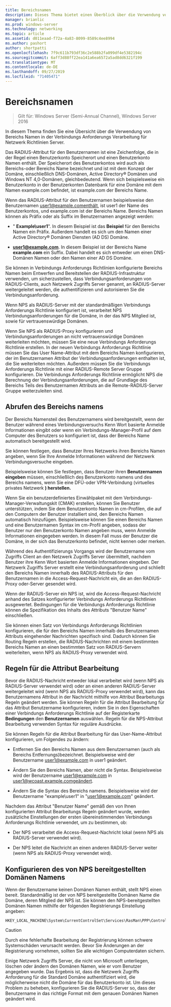 ```yaml
---
title: Bereichsnamen
description: Dieses Thema bietet einen Überblick über die Verwendung von Bereichs Namen in der Netzwerk Richtlinien Server-Verbindungs Anforderungs Verarbeitung in Windows Server 2016.
manager: brianlic
ms.prod: windows-server
ms.technology: networking
ms.topic: article
ms.assetid: d011eaad-f72a-4a83-8099-8589c4ee8994
ms.author: pashort
author: shortpatti
ms.openlocfilehash: 7f9c611b793df36c2e588b2fa099df4e5382194c
ms.sourcegitcommit: 6aff3d88ff22ea141a6ea6572a5ad8dd6321f199
ms.translationtype: MT
ms.contentlocale: de-DE
ms.lasthandoff: 09/27/2019
ms.locfileid: "71405471"
---
```

# <a name="realm-names"></a>Bereichsnamen

>Gilt für: Windows Server (Semi-Annual Channel), Windows Server 2016


In diesem Thema finden Sie eine Übersicht über die Verwendung von Bereichs Namen in der Verbindungs Anforderungs Verarbeitung für Netzwerk Richtlinien Server.

Das RADIUS-Attribut für den Benutzernamen ist eine Zeichenfolge, die in der Regel einen Benutzerkonto Speicherort und einen Benutzerkonto Namen enthält. Der Speicherort des Benutzerkontos wird auch als Bereichs-oder Bereichs Name bezeichnet und ist mit dem Konzept der Domäne, einschließlich DNS-Domänen, Active Directory® Domänen und Windows NT 4,0-Domänen, gleichbedeutend. Wenn sich beispielsweise ein Benutzerkonto in der Benutzerkonten Datenbank für eine Domäne mit dem Namen example.com befindet, ist example.com der Bereichs Name.

Wenn das RADIUS-Attribut für den Benutzernamen beispielsweise den Benutzernamen user1@example.comenthält, ist user1 der Name des Benutzerkontos, und example.com ist der Bereichs Name. Bereichs Namen können als Präfix oder als Suffix im Benutzernamen angezeigt werden:

- " **Example\user1**". In diesem Beispiel ist das **Beispiel** für den Bereichs Namen ein Präfix. Außerdem handelt es sich um den Namen einer Active Directory&reg; Domänen Diensten \(AD DS\) Domäne.

- <strong>user1@example.com</strong>. In diesem Beispiel ist der Bereichs Name **example.com** ein Suffix. Dabei handelt es sich entweder um einen DNS-Domänen Namen oder den Namen einer AD DS Domäne.

Sie können in Verbindungs Anforderungs Richtlinien konfigurierte Bereichs Namen beim Entwerfen und Bereitstellen der RADIUS-Infrastruktur verwenden, um sicherzustellen, dass Verbindungsanforderungen von RADIUS-Clients, auch Netzwerk Zugriffs Server genannt, an RADIUS-Server weitergeleitet werden, die authentifizieren und autorisieren Sie die Verbindungsanforderung.

Wenn NPS als RADIUS-Server mit der standardmäßigen Verbindungs Anforderungs Richtlinie konfiguriert ist, verarbeitet NPS Verbindungsanforderungen für die Domäne, in der das NPS Mitglied ist, sowie für vertrauenswürdige Domänen.

Wenn Sie NPS als RADIUS-Proxy konfigurieren und Verbindungsanforderungen an nicht vertrauenswürdige Domänen weiterleiten möchten, müssen Sie eine neue Verbindungs Anforderungs Richtlinie erstellen. In der neuen Verbindungs Anforderungs Richtlinie müssen Sie das User Name-Attribut mit dem Bereichs Namen konfigurieren, der im Benutzernamen Attribut der Verbindungsanforderungen enthalten ist, die Sie weiterleiten möchten. Außerdem müssen Sie die Verbindungs Anforderungs Richtlinie mit einer RADIUS-Remote Server Gruppe konfigurieren. Die Verbindungs Anforderungs Richtlinie ermöglicht NPS die Berechnung der Verbindungsanforderungen, die auf Grundlage des Bereichs Teils des Benutzernamen Attributs an die Remote-RADIUS-Server Gruppe weiterzuleiten sind.

## <a name="acquiring-the-realm-name"></a>Abrufen des Bereichs namens

Der Bereichs Namensteil des Benutzernamens wird bereitgestellt, wenn der Benutzer während eines Verbindungsversuchs Kenn Wort basierte Anmelde Informationen eingibt oder wenn ein Verbindungs-Manager-Profil auf dem Computer des Benutzers so konfiguriert ist, dass der Bereichs Name automatisch bereitgestellt wird.

Sie können festlegen, dass Benutzer Ihres Netzwerks ihren Bereichs Namen angeben, wenn Sie Ihre Anmelde Informationen während der Netzwerk Verbindungsversuche eingeben.

Beispielsweise können Sie festlegen, dass Benutzer ihren **Benutzernamen eingeben** müssen, einschließlich des Benutzerkonto namens und des Bereichs namens, wenn Sie eine DFÜ-oder VPN-Verbindung (virtuelles privates Netzwerk **) herstellen.**

Wenn Sie ein benutzerdefiniertes Einwählpaket mit dem Verbindungs-Manager-Verwaltungskit (CMAK) erstellen, können Sie Benutzer unterstützen, indem Sie dem Benutzerkonto Namen in cm-Profilen, die auf den Computern der Benutzer installiert sind, den Bereichs Namen automatisch hinzufügen. Beispielsweise können Sie einen Bereichs Namen und eine Benutzernamen Syntax im cm-Profil angeben, sodass der Benutzer nur den Benutzerkonto Namen angeben muss, wenn Anmelde Informationen eingegeben werden. In diesem Fall muss der Benutzer die Domäne, in der sich das Benutzerkonto befindet, nicht kennen oder merken.

Während des Authentifizierungs Vorgangs wird der Benutzername vom Zugriffs Client an den Netzwerk Zugriffs Server übermittelt, nachdem Benutzer ihre Kenn Wort basierten Anmelde Informationen eingeben. Der Netzwerk Zugriffs Server erstellt eine Verbindungsanforderung und schließt den Bereichs Namen innerhalb des RADIUS-Attributs für den Benutzernamen in die Access-Request-Nachricht ein, die an den RADIUS-Proxy oder-Server gesendet wird.

Wenn der RADIUS-Server ein NPS ist, wird die Access-Request-Nachricht anhand des Satzes konfigurierter Verbindungs Anforderungs Richtlinien ausgewertet. Bedingungen für die Verbindungs Anforderungs Richtlinie können die Spezifikation des Inhalts des Attributs "Benutzer Name" einschließen.

Sie können einen Satz von Verbindungs Anforderungs Richtlinien konfigurieren, die für den Bereichs Namen innerhalb des Benutzernamen Attributs eingehender Nachrichten spezifisch sind. Dadurch können Sie Routing Regeln erstellen, die RADIUS-Nachrichten mit einem bestimmten Bereichs Namen an einen bestimmten Satz von RADIUS-Servern weiterleiten, wenn NPS als RADIUS-Proxy verwendet wird.

## <a name="attribute-manipulation-rules"></a>Regeln für die Attribut Bearbeitung

Bevor die RADIUS-Nachricht entweder lokal verarbeitet wird (wenn NPS als RADIUS-Server verwendet wird) oder an einen anderen RADIUS-Server weitergeleitet wird (wenn NPS als RADIUS-Proxy verwendet wird), kann das Benutzernamens Attribut in der Nachricht mithilfe von Attribut Bearbeitungs Regeln geändert werden. Sie können Regeln für die Attribut Bearbeitung für das Attribut Benutzername konfigurieren, indem Sie in den Eigenschaften einer Verbindungs Anforderungs Richtlinie auf der Registerkarte **Bedingungen** den **Benutzernamen** auswählen. Regeln für die NPS-Attribut Bearbeitung verwenden Syntax für reguläre Ausdrücke.

Sie können Regeln für die Attribut Bearbeitung für das User-Name-Attribut konfigurieren, um Folgendes zu ändern:

- Entfernen Sie den Bereichs Namen aus dem Benutzernamen \(auch als Bereichs Entfernungs\)bezeichnet. Beispielsweise wird der Benutzername user1@example.com in user1 geändert.

- Ändern Sie den Bereichs Namen, aber nicht die Syntax. Beispielsweise wird der Benutzername user1@example.com in user1@wcoast.example.comgeändert.

- Ändern Sie die Syntax des Bereichs namens. Beispielsweise wird der Benutzername "example\user1" in "user1@example.com" geändert.

Nachdem das Attribut "Benutzer Name" gemäß den von Ihnen konfigurierten Attribut Bearbeitungs Regeln geändert wurde, werden zusätzliche Einstellungen der ersten übereinstimmenden Verbindungs Anforderungs Richtlinie verwendet, um zu bestimmen, ob:

- Der NPS verarbeitet die Access-Request-Nachricht lokal (wenn NPS als RADIUS-Server verwendet wird).

- Der NPS leitet die Nachricht an einen anderen RADIUS-Server weiter (wenn NPS als RADIUS-Proxy verwendet wird).

## <a name="configuring-the-nps-supplied-domain-name"></a>Konfigurieren des von NPS bereitgestellten Domänen Namens

Wenn der Benutzername keinen Domänen Namen enthält, stellt NPS einen bereit. Standardmäßig ist der von NPS bereitgestellte Domänen Name die Domäne, deren Mitglied der NPS ist. Sie können den NPS-bereitgestellten Domänen Namen mithilfe der folgenden Registrierungs Einstellung angeben:

    
    HKEY_LOCAL_MACHINE\System\CurrentControlSet\Services\RasMan\PPP\ControlProtocols\BuiltIn\DefaultDomain
    

>[!CAUTION]
>Durch eine fehlerhafte Bearbeitung der Registrierung können schwere Systemschäden verursacht werden. Bevor Sie Änderungen an der Registrierung vornehmen, sollten Sie alle wichtigen Computerdaten sichern.

Einige Netzwerk Zugriffs Server, die nicht von Microsoft unterliegen, löschen oder ändern den Domänen Namen, wie er vom Benutzer angegeben wurde. Das Ergebnis ist, dass die Netzwerk Zugriffs Anforderung für die Standard Domäne authentifiziert wird, die möglicherweise nicht die Domäne für das Benutzerkonto ist. Um dieses Problem zu beheben, konfigurieren Sie die RADIUS-Server so, dass der Benutzername in das richtige Format mit dem genauen Domänen Namen geändert wird.
